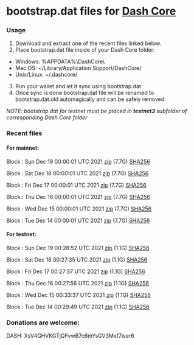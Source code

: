 # bootstrap.dat files for [Dash Core](https://github.com/dashpay/dash)

### Usage

1. Download and extract one of the recent files linked below.
2. Place bootstrap.dat file inside of your Dash Core folder:
 - Windows: %APPDATA%\DashCore\
 - Mac OS: ~/Library/Application Support/DashCore/
 - Unix/Linux: ~/.dashcore/
3. Run your wallet and let it sync using bootstrap.dat
4. Once sync is done bootstrap.dat file will be renamed to bootstrap.dat.old automagically and can be safely removed.

_NOTE: bootstrap.dat for testnet must be placed in **testnet3** subfolder of corresponding Dash Core folder_

### Recent files

#### For mainnet:

Block [](https://insight.dash.org/insight/block/): Sun Dec 19 00:00:01 UTC 2021 [zip](https://dash-bootstrap.ams3.digitaloceanspaces.com/mainnet/2021-12-19/bootstrap.dat.zip) (7.7G) [SHA256](https://dash-bootstrap.ams3.digitaloceanspaces.com/mainnet/2021-12-19/sha256.txt)

Block [](https://insight.dash.org/insight/block/): Sat Dec 18 00:00:01 UTC 2021 [zip](https://dash-bootstrap.ams3.digitaloceanspaces.com/mainnet/2021-12-18/bootstrap.dat.zip) (7.7G) [SHA256](https://dash-bootstrap.ams3.digitaloceanspaces.com/mainnet/2021-12-18/sha256.txt)

Block [](https://insight.dash.org/insight/block/): Fri Dec 17 00:00:01 UTC 2021 [zip](https://dash-bootstrap.ams3.digitaloceanspaces.com/mainnet/2021-12-17/bootstrap.dat.zip) (7.7G) [SHA256](https://dash-bootstrap.ams3.digitaloceanspaces.com/mainnet/2021-12-17/sha256.txt)

Block [](https://insight.dash.org/insight/block/): Thu Dec 16 00:00:01 UTC 2021 [zip](https://dash-bootstrap.ams3.digitaloceanspaces.com/mainnet/2021-12-16/bootstrap.dat.zip) (7.7G) [SHA256](https://dash-bootstrap.ams3.digitaloceanspaces.com/mainnet/2021-12-16/sha256.txt)

Block [](https://insight.dash.org/insight/block/): Wed Dec 15 00:00:01 UTC 2021 [zip](https://dash-bootstrap.ams3.digitaloceanspaces.com/mainnet/2021-12-15/bootstrap.dat.zip) (7.7G) [SHA256](https://dash-bootstrap.ams3.digitaloceanspaces.com/mainnet/2021-12-15/sha256.txt)

Block [](https://insight.dash.org/insight/block/): Tue Dec 14 00:00:01 UTC 2021 [zip](https://dash-bootstrap.ams3.digitaloceanspaces.com/mainnet/2021-12-14/bootstrap.dat.zip) (7.7G) [SHA256](https://dash-bootstrap.ams3.digitaloceanspaces.com/mainnet/2021-12-14/sha256.txt)


#### For testnet:

Block [](https://testnet-insight.dashevo.org/insight/block/): Sun Dec 19 00:28:52 UTC 2021 [zip](https://dash-bootstrap.ams3.digitaloceanspaces.com/testnet/2021-12-19/bootstrap.dat.zip) (1.1G) [SHA256](https://dash-bootstrap.ams3.digitaloceanspaces.com/testnet/2021-12-19/sha256.txt)

Block [](https://testnet-insight.dashevo.org/insight/block/): Sat Dec 18 00:27:35 UTC 2021 [zip](https://dash-bootstrap.ams3.digitaloceanspaces.com/testnet/2021-12-18/bootstrap.dat.zip) (1.1G) [SHA256](https://dash-bootstrap.ams3.digitaloceanspaces.com/testnet/2021-12-18/sha256.txt)

Block [](https://testnet-insight.dashevo.org/insight/block/): Fri Dec 17 00:27:37 UTC 2021 [zip](https://dash-bootstrap.ams3.digitaloceanspaces.com/testnet/2021-12-17/bootstrap.dat.zip) (1.1G) [SHA256](https://dash-bootstrap.ams3.digitaloceanspaces.com/testnet/2021-12-17/sha256.txt)

Block [](https://testnet-insight.dashevo.org/insight/block/): Thu Dec 16 00:27:56 UTC 2021 [zip](https://dash-bootstrap.ams3.digitaloceanspaces.com/testnet/2021-12-16/bootstrap.dat.zip) (1.1G) [SHA256](https://dash-bootstrap.ams3.digitaloceanspaces.com/testnet/2021-12-16/sha256.txt)

Block [](https://testnet-insight.dashevo.org/insight/block/): Wed Dec 15 00:33:37 UTC 2021 [zip](https://dash-bootstrap.ams3.digitaloceanspaces.com/testnet/2021-12-15/bootstrap.dat.zip) (1.1G) [SHA256](https://dash-bootstrap.ams3.digitaloceanspaces.com/testnet/2021-12-15/sha256.txt)

Block [](https://testnet-insight.dashevo.org/insight/block/): Tue Dec 14 00:29:49 UTC 2021 [zip](https://dash-bootstrap.ams3.digitaloceanspaces.com/testnet/2021-12-14/bootstrap.dat.zip) (1.1G) [SHA256](https://dash-bootstrap.ams3.digitaloceanspaces.com/testnet/2021-12-14/sha256.txt)


### Donations are welcome:

DASH: XsV4GHVKGTjQFvwB7c6mYsGV3Mxf7iser6
